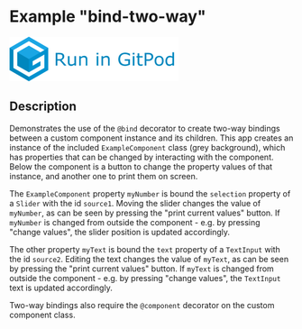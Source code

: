 # Example "bind-two-way"

[![GitPod Logo](../../doc/run-in-gitpod.png)](https://gitpod.io/#example=bind-two-way,dev=--dev/https://github.com/eclipsesource/tabris-decorators/tree/master/examples/bind-two-way)

## Description

Demonstrates the use of the `@bind` decorator to create two-way bindings between a custom component instance and its children. This app creates an instance of the included `ExampleComponent` class (grey background), which has properties that can be changed by interacting with the component. Below the component is a button to change the property values of that instance, and another one to print them on screen.

The `ExampleComponent` property `myNumber` is bound the `selection` property of a `Slider` with the id `source1`. Moving the slider changes the value of `myNumber`, as can be seen by pressing the "print current values" button. If `myNumber` is changed from outside the component - e.g. by pressing "change values", the slider position is updated accordingly.

The other property `myText` is bound the `text` property of a `TextInput` with the id `source2`. Editing the text changes the value of `myText`, as can be seen by pressing the "print current values" button. If `myText` is changed from outside the component - e.g. by pressing "change values", the `TextInput` text is updated accordingly.

Two-way bindings also require the `@component` decorator on the custom component class.
